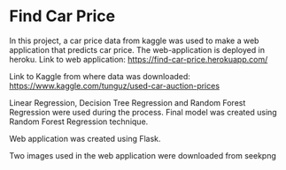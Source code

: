 # Find Car Price

In this project, a car price data from kaggle was used to make a web application that predicts car price. 
The web-application is deployed in heroku. 
Link to web application: https://find-car-price.herokuapp.com/

Link to Kaggle from where data was downloaded: https://www.kaggle.com/tunguz/used-car-auction-prices

Linear Regression, Decision Tree Regression and Random Forest Regression were used during the process. 
Final model was created using Random Forest Regression technique. 

Web application was created using Flask. 

Two images used in the web application were downloaded from
seekpng

